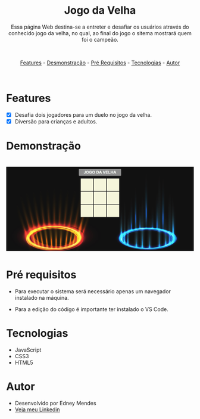 <div align="center">
<h1>Jogo da Velha</h1>
</div>

<p align="center">Essa página Web destina-se a entreter e desafiar os usuários através do conhecido jogo da velha, no qual, ao final do jogo o sitema mostrará quem foi o campeão.</p>

<br>

<p align="center">
    <a href="#Features">Features</a> -
    <a href="#Demonstração">Desmonstração</a> -
    <a href="#Pré-requisitos">Pré Requisitos</a> -
    <a href="#tecnologias">Tecnologias</a> -
    <a href="#autor">Autor</a> 
</p>

<br>

# Features
- [x] Desafia dois jogadores para um duelo no jogo da velha.
- [x] Diversão para crianças e adultos.

# Demonstração

<h1 align="center">
    <img alt="GIF" title="Gif Readme" src="./gif/ReadmeGif.gif" />
</h1>

# Pré requisitos

- Para executar o sistema será necessário apenas um navegador instalado na máquina.</p>

- Para a edição do código é importante ter instalado o VS Code.

# Tecnologias

- JavaScript
- CSS3
- HTML5

# Autor

- Desenvolvido por Edney Mendes
- [Veja meu Linkedin](https://www.linkedin.com/in/edney-mendes-372545224/)